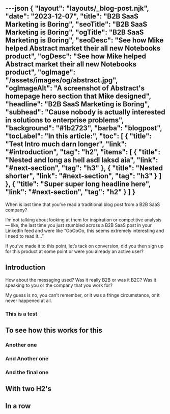 ---json
{
    "layout": "layouts/_blog-post.njk",
    "date": "2023-12-07",
    "title": "B2B SaaS Marketing is Boring",
    "seoTitle": "B2B SaaS Marketing is Boring",
    "ogTitle": "B2B SaaS Marketing is Boring",
    "seoDesc": "See how Mike helped Abstract market their all new Notebooks product",
    "ogDesc": "See how Mike helped Abstract market their all new Notebooks product",
    "ogImage": "/assets/images/og/abstract.jpg",
    "ogImageAlt": "A screenshot of Abstract's homepage hero section that Mike designed",
    "headline": "B2B SaaS Marketing <span class='space:nowrap'>is Boring</span>",
    "subhead": "Cause nobody is actually interested <span class='space:nowrap'>in solutions to enterprise problems</span>",
    "background": "#1b2723",
    "barba": "blogpost",
    "tocLabel": "In this article:",
    "toc": [
        {
            "title": "Test Intro much darn longer",
            "link": "#introduction",
            "tag": "h2",
            "items": [
                {
                    "title": "Nested and long as hell asdl laksd aia",
                    "link": "#next-section",
                    "tag": "h3"
                },
                {
                    "title": "Nested shorter",
                    "link": "#next-section",
                    "tag": "h3"
                }
            ]
        },
        {
            "title": "Super super long headline here",
            "link": "#next-section",
            "tag": "h2"
        }
    ]
}
---

When is last time that you’ve read a traditional blog post from a B2B SaaS company?

I’m not talking about looking at them for inspiration or competitive analysis — like, the last time you just stumbled across a B2B SaaS post in your LinkedIn feed and were like “OoOoOo, this seems extremely interesting and I need to read it…”

If you’ve made it to this point, let’s tack on conversion, did you then sign up for this product at some point or were you already an active user?

## Introduction

How about the messaging used? Was it really B2B or was it B2C? Was it speaking to you or the company that you work for?

My guess is no, you can’t remember, or it was a fringe circumstance, or it never happened at all.

### This is a test

## To see how this works for this

### Another one

### And Another one

### And the final one

## With two H2's

## In a row

<div class="full-width border:1 border:white">
    <div class="w:100p h:320 border:1 border:primary-rg"></div>
</div>